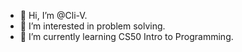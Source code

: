 - 👋 Hi, I’m @Cli-V.
- 👀 I’m interested in problem solving.
- 🌱 I’m currently learning CS50 Intro to Programming.

<!---
Cli-V/Cli-V is a ✨ special ✨ repository because its `README.md` (this file) appears on your GitHub profile.
You can click the Preview link to take a look at your changes.
--->
